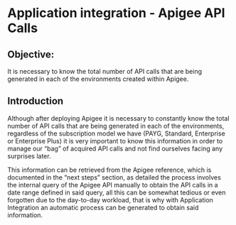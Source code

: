 # Application integration - Apigee API Calls

## Objective:
It is necessary to know the total number of API calls that are being generated in each of the environments created within Apigee.

## Introduction
Although after deploying Apigee it is necessary to constantly know the total number of API calls that are being generated in each of the environments, regardless of the subscription model we have (PAYG, Standard, Enterprise or Enterprise Plus) it is very important to know this information in order to manage our “bag” of acquired API calls and not find ourselves facing any surprises later.

This information can be retrieved from the Apigee reference, which is documented in the “next steps” section, as detailed the process involves the internal query of the Apigee API manually to obtain the API calls in a date range defined in said query, all this can be somewhat tedious or even forgotten due to the day-to-day workload, that is why with Application Integration an automatic process can be generated to obtain said information.
 
 
